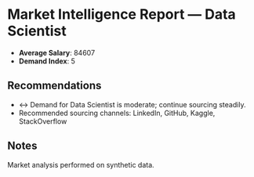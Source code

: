 # Market Intelligence Report — Data Scientist

- **Average Salary**: 84607
- **Demand Index**: 5

## Recommendations
- ↔️ Demand for Data Scientist is moderate; continue sourcing steadily.
- Recommended sourcing channels: LinkedIn, GitHub, Kaggle, StackOverflow

## Notes
Market analysis performed on synthetic data.